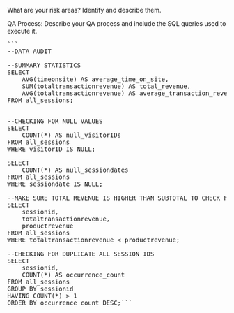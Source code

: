 What are your risk areas? Identify and describe them.



QA Process: Describe your QA process and include the SQL queries used to execute it.


<pre>```
--DATA AUDIT 

--SUMMARY STATISTICS
SELECT 
    AVG(timeonsite) AS average_time_on_site,
    SUM(totaltransactionrevenue) AS total_revenue,
    AVG(totaltransactionrevenue) AS average_transaction_revenue
FROM all_sessions;


--CHECKING FOR NULL VALUES
SELECT 
    COUNT(*) AS null_visitorIDs 
FROM all_sessions 
WHERE visitorID IS NULL;

SELECT 
    COUNT(*) AS null_sessiondates 
FROM all_sessions 
WHERE sessiondate IS NULL;

--MAKE SURE TOTAL REVENUE IS HIGHER THAN SUBTOTAL TO CHECK FOR OUTLIERS
SELECT 
    sessionid, 
    totaltransactionrevenue, 
    productrevenue 
FROM all_sessions 
WHERE totaltransactionrevenue < productrevenue;

--CHECKING FOR DUPLICATE ALL SESSION IDS
SELECT 
    sessionid,
    COUNT(*) AS occurrence_count
FROM all_sessions
GROUP BY sessionid
HAVING COUNT(*) > 1
ORDER BY occurrence_count DESC;```</pre>

